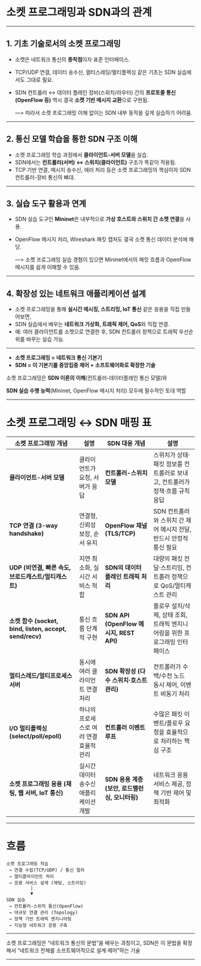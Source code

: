 # 소켓 프로그래밍과 SDN과의 관계

---

## 1. **기초 기술로서의 소켓 프로그래밍**

- 소켓은 네트워크 통신의 **종착점**이자 표준 인터페이스.
- TCP/UDP 연결, 데이터 송수신, 멀티스레딩/멀티플렉싱 같은 기초는 SDN 실습에서도 그대로 필요.
- SDN 컨트롤러 ↔ 데이터 플레인 장비(스위치/라우터) 간의 **프로토콜 통신(OpenFlow 등)** 역시 결국 **소켓 기반 메시지 교환**으로 구현됨.
    
    —> 따라서 소켓 프로그래밍 이해 없이는 SDN 내부 동작을 깊게 실습하기 어려움.
    

---

## 2. **통신 모델 학습을 통한 SDN 구조 이해**

- 소켓 프로그래밍 학습 과정에서 **클라이언트-서버 모델**을 실습.
- SDN에서는 **컨트롤러(서버) ↔ 스위치(클라이언트)** 구조가 똑같이 적용됨.
- TCP 기반 연결, 메시지 송수신, 에러 처리 등은 소켓 프로그래밍의 핵심이자 SDN 컨트롤러-장비 통신의 뼈대.

---

## 3. **실습 도구 활용과 연계**

- SDN 실습 도구인 **Mininet**은 내부적으로 **가상 호스트와 스위치 간 소켓 연결**을 사용.
- OpenFlow 메시지 처리, Wireshark 패킷 캡처도 결국 소켓 통신 데이터 분석에 해당.
    
    —> 소켓 프로그래밍 실습 경험이 있으면 Mininet에서의 패킷 흐름과 OpenFlow 메시지를 쉽게 이해할 수 있음.
    

---

## 4. **확장성 있는 네트워크 애플리케이션 설계**

- 소켓 프로그래밍을 통해 **실시간 메시징, 스트리밍, IoT 통신** 같은 응용을 직접 만들어보면,
- SDN 실습에서 배우는 **네트워크 가상화, 트래픽 제어, QoS**와 직접 연결.
- 예: 여러 클라이언트를 소켓으로 연결한 후, SDN 컨트롤러 정책으로 트래픽 우선순위를 바꾸는 실습 가능.

---

- **소켓 프로그래밍 = 네트워크 통신 기본기**
- **SDN = 이 기본기를 중앙집중 제어 + 소프트웨어화로 확장한 기술**

소켓 프로그래밍은 **SDN 이론의 이해**(컨트롤러-데이터플레인 통신 모델)와

**SDN 실습 수행 능력**(Mininet, OpenFlow 메시지 처리) 모두에 필수적인 토대 역할

---

# 소켓 프로그래밍 ↔ SDN 매핑 표

| 소켓 프로그래밍 개념 | 설명 | SDN 대응 개념 | 설명 |
| --- | --- | --- | --- |
| **클라이언트-서버 모델** | 클라이언트가 요청, 서버가 응답 | **컨트롤러-스위치 모델** | 스위치가 상태·패킷 정보를 컨트롤러로 보내고, 컨트롤러가 정책·흐름 규칙 응답 |
| **TCP 연결 (3-way handshake)** | 연결형, 신뢰성 보장, 순서 유지 | **OpenFlow 채널 (TLS/TCP)** | SDN 컨트롤러와 스위치 간 제어 메시지 전달, 반드시 안정적 통신 필요 |
| **UDP (비연결, 빠른 속도, 브로드캐스트/멀티캐스트)** | 지연 최소화, 실시간 서비스 적합 | **SDN의 데이터 플레인 트래픽 처리** | 대량의 패킷 전달·스트리밍, 컨트롤러 정책으로 QoS/멀티캐스트 관리 |
| **소켓 함수 (socket, bind, listen, accept, send/recv)** | 통신 흐름 단계적 구현 | **SDN API (OpenFlow 메시지, REST API)** | 플로우 설치/삭제, 상태 조회, 트래픽 엔지니어링을 위한 프로그래밍 인터페이스 |
| **멀티스레드/멀티프로세스 서버** | 동시에 여러 클라이언트 연결 처리 | **SDN 확장성 (다수 스위치·호스트 관리)** | 컨트롤러가 수백/수천 노드 동시 제어, 이벤트 비동기 처리 |
| **I/O 멀티플렉싱 (select/poll/epoll)** | 하나의 프로세스로 여러 연결 효율적 관리 | **컨트롤러 이벤트 루프** | 수많은 패킷 이벤트/플로우 요청을 효율적으로 처리하는 핵심 구조 |
| **소켓 프로그래밍 응용 (채팅, 웹 서버, IoT 통신)** | 실시간 데이터 송수신 애플리케이션 개발 | **SDN 응용 계층 (보안, 로드밸런싱, 모니터링)** | 네트워크 응용 서비스 제공, 정책 기반 제어 및 최적화 |

---

# 흐름

```
소켓 프로그래밍 학습
 → 연결 수립(TCP/UDP) / 통신 절차
 → 멀티클라이언트 처리
 → 응용 서비스 설계 (채팅, 스트리밍)
         │
         ▼
SDN 실습
 → 컨트롤러-스위치 통신(OpenFlow)
 → 대규모 연결 관리 (Topology)
 → 정책 기반 트래픽 엔지니어링
 → 지능형 네트워크 응용 구축

```

---

소켓 프로그래밍은 “네트워크 통신의 문법”을 배우는 과정이고, SDN은 이 문법을 확장해서 “네트워크 전체를 소프트웨어적으로 설계·제어”하는 기술

---
